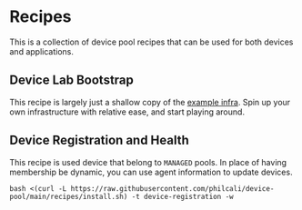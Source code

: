 # Recipes

This is a collection of device pool recipes that can be used for both devices
and applications.

## Device Lab Bootstrap

This recipe is largely just a shallow copy of the [example infra][1]. Spin up your
own infrastructure with relative ease, and start playing around.

[1]: ../device-pool-examples/device-pool-examples-infra/README.md

## Device Registration and Health

This recipe is used device that belong to `MANAGED` pools. In place of having
membership be dynamic, you can use agent information to update devices.

```shell
bash <(curl -L https://raw.githubusercontent.com/philcali/device-pool/main/recipes/install.sh) -t device-registration -w
```